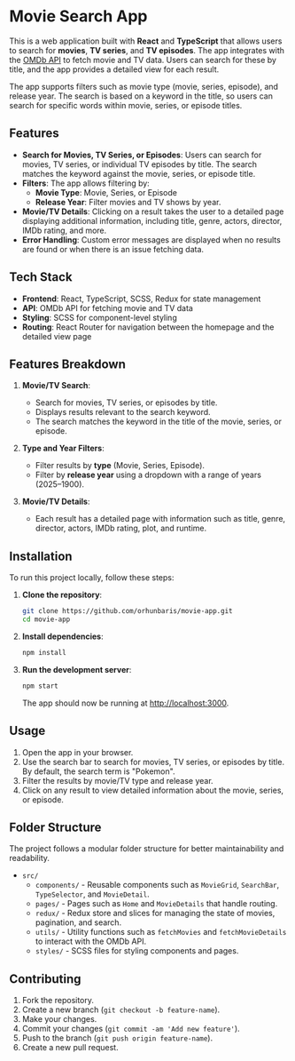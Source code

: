 
# Movie Search App

This is a web application built with **React** and **TypeScript** that allows users to search for **movies**, **TV series**, and **TV episodes**. The app integrates with the [OMDb API](http://www.omdbapi.com/) to fetch movie and TV data. Users can search for these by title, and the app provides a detailed view for each result. 

The app supports filters such as movie type (movie, series, episode), and release year. The search is based on a keyword in the title, so users can search for specific words within movie, series, or episode titles.

## Features

- **Search for Movies, TV Series, or Episodes**: Users can search for movies, TV series, or individual TV episodes by title. The search matches the keyword against the movie, series, or episode title.
- **Filters**: The app allows filtering by:
  - **Movie Type**: Movie, Series, or Episode
  - **Release Year**: Filter movies and TV shows by year.
- **Movie/TV Details**: Clicking on a result takes the user to a detailed page displaying additional information, including title, genre, actors, director, IMDb rating, and more.
- **Error Handling**: Custom error messages are displayed when no results are found or when there is an issue fetching data.

## Tech Stack

- **Frontend**: React, TypeScript, SCSS, Redux for state management
- **API**: OMDb API for fetching movie and TV data
- **Styling**: SCSS for component-level styling
- **Routing**: React Router for navigation between the homepage and the detailed view page

## Features Breakdown

1. **Movie/TV Search**:
    - Search for movies, TV series, or episodes by title.
    - Displays results relevant to the search keyword.
    - The search matches the keyword in the title of the movie, series, or episode.

2. **Type and Year Filters**:
    - Filter results by **type** (Movie, Series, Episode).
    - Filter by **release year** using a dropdown with a range of years (2025–1900).

3. **Movie/TV Details**:
    - Each result has a detailed page with information such as title, genre, director, actors, IMDb rating, plot, and runtime.

## Installation

To run this project locally, follow these steps:

1. **Clone the repository**:
   ```bash
   git clone https://github.com/orhunbaris/movie-app.git
   cd movie-app
   ```

2. **Install dependencies**:
   ```bash
   npm install
   ```

3. **Run the development server**:
   ```bash
   npm start
   ```

   The app should now be running at [http://localhost:3000](http://localhost:3000).

## Usage

1. Open the app in your browser.
2. Use the search bar to search for movies, TV series, or episodes by title. By default, the search term is "Pokemon".
3. Filter the results by movie/TV type and release year.
4. Click on any result to view detailed information about the movie, series, or episode.

## Folder Structure

The project follows a modular folder structure for better maintainability and readability.

- `src/`
  - `components/` - Reusable components such as `MovieGrid`, `SearchBar`, `TypeSelector`, and `MovieDetail`.
  - `pages/` - Pages such as `Home` and `MovieDetails` that handle routing.
  - `redux/` - Redux store and slices for managing the state of movies, pagination, and search.
  - `utils/` - Utility functions such as `fetchMovies` and `fetchMovieDetails` to interact with the OMDb API.
  - `styles/` - SCSS files for styling components and pages.

## Contributing

1. Fork the repository.
2. Create a new branch (`git checkout -b feature-name`).
3. Make your changes.
4. Commit your changes (`git commit -am 'Add new feature'`).
5. Push to the branch (`git push origin feature-name`).
6. Create a new pull request.
